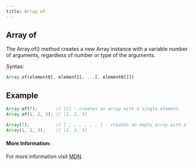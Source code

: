 ```yaml
---
title: Array of
---
```

## Array of

The Array.of() method creates a new Array instance with a variable number of arguments, regardless of number or type of the arguments.

Syntax:

```javascript
Array.of(element0[, element1[, ...[, elementN]]])
```

## Example

```javascript
Array.of(7);       // [7] - creates an array with a single element
Array.of(1, 2, 3); // [1, 2, 3]

Array(7);          // [ , , , , , , ] - creates an empty array with a length property of 7
Array(1, 2, 3);    // [1, 2, 3]
```

#### More Information:
For more information visit [MDN](https://developer.mozilla.org/en-US/docs/Web/JavaScript/Reference/Global_Objects/Array/of)

